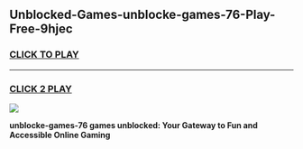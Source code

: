 
## Unblocked-Games-unblocke-games-76-Play-Free-9hjec
<h3>
<a href="https://premium76.site?title=unblocke-games-76&ref=24M">CLICK TO PLAY</a></h3>
<hr>

<h3>
<a href="https://premium76.site?title=unblocke-games-76&ref=24M">CLICK 2 PLAY</a>
  
</h3>

<a href="https://premium76.site?title=unblocke-games-76&ref=24M"><img src="https://clearcache.store/games.png"></a>


**unblocke-games-76 games unblocked: Your Gateway to Fun and Accessible Online Gaming**

